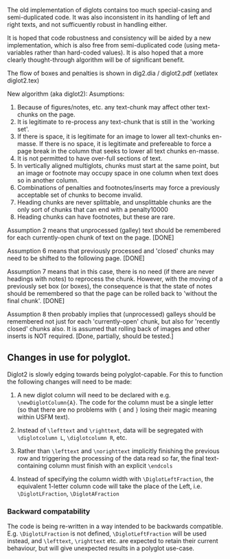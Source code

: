 
The old implementation of diglots contains too much special-casing and 
semi-duplicated code. It was also inconsistent in its handling of left and right 
texts, and not sufficuently robust in handling either.

It is hoped that code robustness and consistency will be aided by a new implementation, which 
is also free from semi-duplicated code (using meta-variables rather than hard-coded values).
It is also hoped that a more clearly thought-through algorithm will be of significant 
benefit.

The flow of boxes and penalties is shown in dig2.dia / diglot2.pdf (xetlatex diglot2.tex)

New algorithm (aka diglot2):
 Asumptions: 
 1. Because of figures/notes, etc. any text-chunk may affect other text-chunks on the page.
 2. It is legitimate to re-process any text-chunk that is still in the 'working set'.
 3. If there is space, it is legitimate for an image to lower all text-chunks en-masse. If there is no space, it is 
 legitimate  and prefereable to force a page break in the column that seeks to lower all text chunks en-masse.
 4. It is not permitted to have over-full sections of text.
 5. In vertically aligned multiglots, chunks must start at the same point, but an image or footnote may occupy space 
 in one column when text does so in another column. 
 6. Combinations of penalties and footnotes/inserts may force a previously acceptable set of chunks to become invalid.
 7. Heading chunks are never splittable, and unsplittable chunks are the only sort of chunks that can end with a penalty10000
 8. Heading chunks can have footnotes, but these are rare.

Assumption 2 means that unprocessed (galley) text should be remembered for each
currently-open chunk of text on the page. [DONE]

Assumption 6 means that previously processed and 'closed' chunks may need to be
shifted to the following page. [DONE]

Assumption 7 means that in this case, there is no need (if there are never 
headings with notes) to reprocess the chunk.
However, with the moving of a previously set box (or boxes), the consequence is
that the state of notes should be remembered so that the page can be rolled
back to 'without the final chunk'. [DONE] 

Assumption 8 then probably implies that (unprocessed) galleys should be
remembered not just for each 'currently-open' chunk, but also for 'recently
closed' chunks also.  It is assumed that rolling back of images and other
inserts is NOT required.  [Done, partially, should be tested.]


## Changes in use for polyglot.
Diglot2 is slowly edging towards being polyglot-capable. For this to function
the following changes will need to be made:

1) A new diglot column will need to be declared with e.g. `\newDiglotColumn{A}`. The code for the column must be a 
single letter (so that there are no problems with `{` and `}` losing their magic meaning within USFM text).

2) Instead of `\lefttext` and `\righttext`, data will be segregated
with `\diglotcolumn L`, `\diglotcolumn R`, etc. 

3) Rather than `\lefttext`  and `\norighttext` implicitly finishing the previous row and triggering the processing of 
the data read so far, the final text-containing column must finish with an explicit  `\endcols`

4) Instead of specifying the column width with `\DiglotLeftFraction`, the
equivalent 1-letter column code will take the place of the Left, i.e.
`\DiglotLFraction`, `\DiglotAFraction`


### Backward compatability
The code is being re-written in a way intended to be backwards compatible. E.g. `\DiglotLFraction` is not defined,
`\DiglotLeftFraction` will be used instead, and `\lefttext`,  `\righttext` etc.
are expected to retain their current behaviour, but will give unexpected results
in a polyglot use-case.



